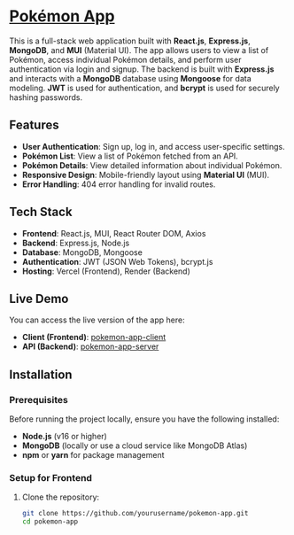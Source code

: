 # [Pokémon App](https://pokemon-app-client-nu.vercel.app/)

This is a full-stack web application built with **React.js**, **Express.js**, **MongoDB**, and **MUI** (Material UI). The app allows users to view a list of Pokémon, access individual Pokémon details, and perform user authentication via login and signup. The backend is built with **Express.js** and interacts with a **MongoDB** database using **Mongoose** for data modeling. **JWT** is used for authentication, and **bcrypt** is used for securely hashing passwords.

## Features

- **User Authentication**: Sign up, log in, and access user-specific settings.
- **Pokémon List**: View a list of Pokémon fetched from an API.
- **Pokémon Details**: View detailed information about individual Pokémon.
- **Responsive Design**: Mobile-friendly layout using **Material UI** (MUI).
- **Error Handling**: 404 error handling for invalid routes.
  
## Tech Stack

- **Frontend**: React.js, MUI, React Router DOM, Axios
- **Backend**: Express.js, Node.js
- **Database**: MongoDB, Mongoose
- **Authentication**: JWT (JSON Web Tokens), bcrypt.js
- **Hosting**: Vercel (Frontend), Render (Backend)

## Live Demo

You can access the live version of the app here:

- **Client (Frontend)**: [pokemon-app-client](https://pokemon-app-client-nu.vercel.app)
- **API (Backend)**: [pokemon-app-server](https://pokemonappserver.onrender.com)

## Installation

### Prerequisites

Before running the project locally, ensure you have the following installed:

- **Node.js** (v16 or higher)
- **MongoDB** (locally or use a cloud service like MongoDB Atlas)
- **npm** or **yarn** for package management

### Setup for Frontend

1. Clone the repository:
   ```bash
   git clone https://github.com/yourusername/pokemon-app.git
   cd pokemon-app
